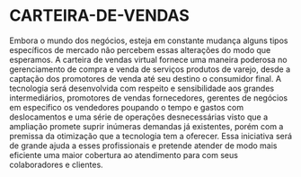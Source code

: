 # CARTEIRA-DE-VENDAS
Embora o mundo dos negócios, esteja em constante mudança alguns tipos específicos de mercado não percebem essas alterações do modo que esperamos. A carteira de vendas virtual fornece uma maneira poderosa no gerenciamento de compra e venda de serviços produtos de varejo, desde a captação dos promotores de venda até seu destino o consumidor final. A tecnologia será desenvolvida com respeito e sensibilidade aos grandes intermediários, promotores de vendas fornecedores, gerentes de negócios em especifico os vendedores poupando o tempo e gastos com deslocamentos e uma série de operações desnecessárias visto que a ampliação promete suprir inúmeras demandas já existentes, porém com a premissa da otimização que a tecnologia tem a oferecer. Essa iniciativa será de grande ajuda a esses profissionais e pretende atender de modo mais eficiente uma maior cobertura ao atendimento para com seus colaboradores e clientes.  
